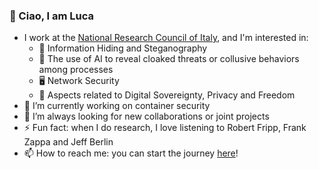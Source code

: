 ### 👋 Ciao, I am Luca

- I work at the [National Research Council of Italy](https://www.cnr.it), and I'm interested in:
  - 👻 Information Hiding and Steganography
  - 🤖 The use of AI to reveal cloaked threats or collusive behaviors among processes
  - 🖥 Network Security
  - 👑 Aspects related to Digital Sovereignty, Privacy and Freedom
- 🔭 I’m currently working on container security
- 👯 I’m always looking for new collaborations or joint projects
- ⚡ Fun fact: when I do research, I love listening to Robert Fripp, Frank Zappa and Jeff Berlin
- 📫 How to reach me: you can start the journey [here](https://www.imati.cnr.it/mypage.php?idk=PG-44)!

<!--
**lucacav/lucacav** is a ✨ _special_ ✨ repository because its `README.md` (this file) appears on your GitHub profile.

Here are some ideas to get you started:

- 🔭 I’m currently working on ...
- 🌱 I’m currently learning ...
- 👯 I’m looking to collaborate on ...
- 🤔 I’m looking for help with ...
- 💬 Ask me about ...
- 📫 How to reach me: ...
- 😄 Pronouns: ...
- ⚡ Fun fact: ...
-->
